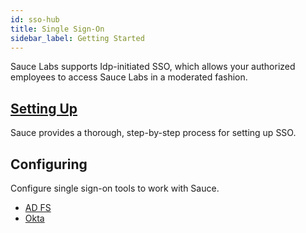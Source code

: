 ```yaml
---
id: sso-hub
title: Single Sign-On
sidebar_label: Getting Started
---
```

Sauce Labs supports Idp-initiated SSO, which allows your authorized employees to access Sauce Labs in a moderated fashion.

<div className="box-wrapper" markdown="1">
  <div className="box box1 card">
    <div className="container">
    <h2><a href="/basics/sso/setting-up-single-sign-on">Setting Up</a></h2>
    <p>Sauce provides a thorough, step-by-step process for setting up SSO.</p>
    </div>
  </div>
  <div className="box box2 card">
    <div className="container">
    <h2>Configuring</h2>
    <p>Configure single sign-on tools to work with Sauce.</p>
    <ul>
        <li><a href="/basics/sso/config-adfs">AD FS
  </a></li>
        <li><a href="/basics/sso/config-okta">Okta</a></li>
    </ul></div>
  </div>
</div>
